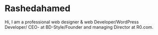 # Rashedahamed
Hi, I am a professional web designer &amp; web Developer/WordPress Developer/ CEO- at BD-Style/Founder and managing Director at R0.com.
